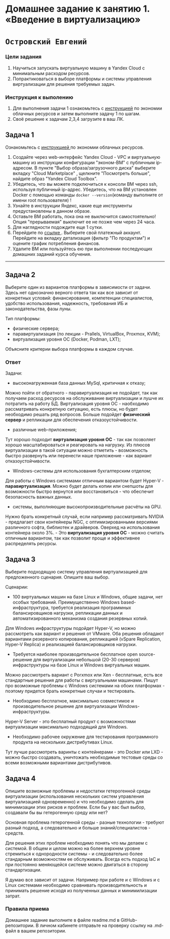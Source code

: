 # Домашнее задание к занятию 1. «Введение в виртуализацию»
# `Островский Евгений`


### Цели задания
1. Научиться запускать виртуальную машину в Yandex Cloud с минимальным расходом ресурсов.
2. Попрактиковаться в выборе платформы  и системы управления виртуализации для решения требуемых задач.

### Инструкция к выполению

1. Для выполнения задачи 1 ознакомьтесь с [инструкцией](https://github.com/netology-code/devops-materials/blob/master/cloudwork.MD) по экономии облачных ресурсов и затем выполните задачу 1 по шагам.
2. Своё решение к задачам 2,3,4 загрузите в ваш ЛК.
   
## Задача 1

Ознакомьтесь с [инструкцией ](https://github.com/netology-code/devops-materials/blob/master/cloudwork.MD) по экономии облачных ресурсов.


1. Создайте через web-интерфейс Yandex Cloud - VPC и виртуальную машину из инструкции конфигурации "эконом-ВМ" с публичным ip-адресом. В пункте "Выбор образа/загрузочного диска" выберите вкладку "Cloud Marketplace" , щелкните "Посмотреть больше", найдите образ "Yandex Cloud Toolbox".
2. Убедитесь, что вы можете подключиться к консоли ВМ через ssh, используя публичный ip-адрес. Убедитесь, что на ВМ установлен Docker с помощью команды ```docker --version```(команду выполните от имени root пользователя) !
3. Узнайте в инструкции Яндекс, какие еще инструменты предустановлены в данном образе.
4. Оставьте ВМ работать, пока она не выключится самостоятельно! Опция "прерываемая" выключит ее не позже чем через 24 часа. 
5. Для наглядности подождите еще 1 сутки.
6. Перейдите по [ссылке ](https://console.cloud.yandex.ru/billing?section=accounts). Выберите свой платежный аккаунт. Перейдите на вкладку детализация (фильтр "По продуктам") и оцените график потребления финансов.
7. Удалите ВМ или пользуйтесь ею при выполнении последующих домашних заданий курса обучения.

---


## Задача 2

Выберите один из вариантов платформы в зависимости от задачи. Здесь нет однозначно верного ответа так как все зависит от конкретных условий: финансирование, компетенции специалистов, удобство использования, надежность, требования ИБ и законодательства, фазы луны.

Тип платформы:

- физические сервера;
- паравиртуализация (по лекции - Prallels, VirtualBox, Proxmox, KVM);
- виртуализация уровня ОС (Docker, Podman, LXT);

Объясните критерии выбора платформы в каждом случае.

### Ответ
Задачи:

- высоконагруженная база данных MySql, критичная к отказу;

Можно пойти от обратного - паравиртуализация не подойдет, так как получаем расход ресурсов на обслуживание виртуализации и лушче их потратить на работу БД. Виртуализация уровня ОС - наобходимо рассматривать конкретную ситуацию, есть плюсы, но будет необходимо решать ряд вопросов. Больше подойдет **физический сервер** и репликации для обеспечения отказоустойчивости.

- различные web-приложения;

Тут хорошо подходит **виртуализация уровня ОС** - так как позволяет хорошо масштабироваться и реагировать на нагрузку. Из плюсов виртуализации в такой ситуации можно отметить - возможность быстро развернуть или перенести наше приложение - как вариант отказоустойчивости.

- Windows-системы для использования бухгалтерским отделом;

Для работы с Windows системами отличным вариантом будет Hyper-V - **паравиртуализация**. Можно будет делать копии или снепшоты для возможности быстро вернутся или восстановиться - что обеспечит безопасность важных данных.

- системы, выполняющие высокопроизводительные расчёты на GPU.

Нужно брать конкретный случай, если например рассматривать NVIDIA - предлагает свои контейнеры NGC, с оптимизированными версиями различного софта, библиотек и драйверов. Оверхед на использования контейнера около 3%. - Это **виртуализация уровня ОС** - можно считать отличным вариантом, так как позволит проще и эффективнее распределять ресурсы.

## Задача 3

Выберите подходящую систему управления виртуализацией для предложенного сценария. Опишите ваш выбор.

Сценарии:

- 100 виртуальных машин на базе Linux и Windows, общие задачи, нет особых требований. Преимущественно Windows based-инфраструктура, требуется реализация программных балансировщиков нагрузки, репликации данных и автоматизированного механизма создания резервных копий.

Для Windows инфраструктуры подойдет Hyper-V, но можно рассмотреть как вариант и решения от VMware. Оба решения обладают вариантами резервного копирования, репликацией (vSpare Replication, Hyper-V Replica) и реализацией балансировщиков нагрузки.

- Требуется наиболее производительное бесплатное open source-решение для виртуализации небольшой (20-30 серверов) инфраструктуры на базе Linux и Windows виртуальных машин.

Можно рассмотреть вариант с Porxmox или Xen - бесплатные, есть все стандартные решения для работы с виртуальными машинами. Пишут про возможные проблемы с Windows системами на обоих платформах - поэтому придется брать конкретные случаи и тестировать.

- Необходимо бесплатное, максимально совместимое и производительное решение для виртуализации Windows-инфраструктуры.

Hyper-V Server - это бесплатный продукт с возможностями виртуализации максимально подходящий для Windows.

- Необходимо рабочее окружение для тестирования программного продукта на нескольких дистрибутивах Linux.

 Тут лучше рассмотреть варинты с контейнерами - это Docker или LXD - можно быстро создавать, уничтожать необходимые тестовые среды со всеми возможными вариантами дистрибутивов.

## Задача 4

Опишите возможные проблемы и недостатки гетерогенной среды виртуализации (использования нескольких систем управления виртуализацией одновременно) и что необходимо сделать для минимизации этих рисков и проблем. Если бы у вас был выбор, создавали бы вы гетерогенную среду или нет?

Основная проблема гетерогенной среды - разные технологии - требуют разный подход, а следовательно и больше знаний/специалистов - средств.

Для решения этих проблем необходимо понять что мы делаем с системой. В общем и целом можно на более верхнем уровне стремиться к однородности системы - и следовательно более стандарным возможностям ее обслуживать. Всегда есть подход IaC и при постоянно меняющейся системе можно двигаться в сторону стандартизации.

Я думаю все зависит от задачи. Например при работе и с Windows и с Linux системами необходимо сравнивать производительность и принимать решение исходя из полученных данных и минимилизации затрат. 


### Правила приема

Домашнее задание выполните в файле readme.md в GitHub-репозитории. В личном кабинете отправьте на проверку ссылку на .md-файл в вашем репозитории.
